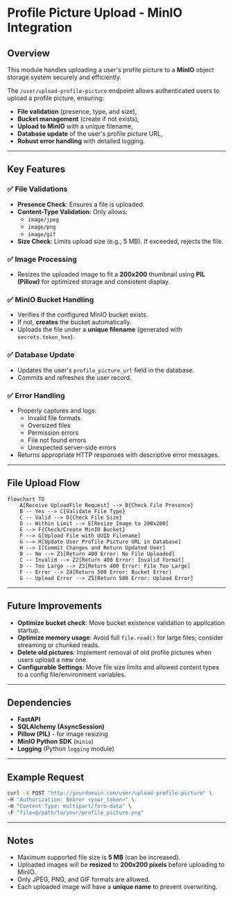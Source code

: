 # Profile Picture Upload - MinIO Integration

## Overview

This module handles uploading a user's profile picture to a **MinIO** object storage system securely and efficiently.

The `/user/upload-profile-picture` endpoint allows authenticated users to upload a profile picture, ensuring:

- **File validation** (presence, type, and size),
- **Bucket management** (create if not exists),
- **Upload to MinIO** with a unique filename,
- **Database update** of the user's profile picture URL,
- **Robust error handling** with detailed logging.

---

## Key Features

### ✅ File Validations
- **Presence Check**: Ensures a file is uploaded.
- **Content-Type Validation**: Only allows:
  - `image/jpeg`
  - `image/png`
  - `image/gif`
- **Size Check**: Limits upload size (e.g., 5 MB). If exceeded, rejects the file.

### ✅ Image Processing
- Resizes the uploaded image to fit a **200x200** thumbnail using **PIL (Pillow)** for optimized storage and consistent display.

### ✅ MinIO Bucket Handling
- Verifies if the configured MinIO bucket exists.
- If not, **creates** the bucket automatically.
- Uploads the file under a **unique filename** (generated with `secrets.token_hex`).

### ✅ Database Update
- Updates the user's `profile_picture_url` field in the database.
- Commits and refreshes the user record.

### ✅ Error Handling
- Properly captures and logs:
  - Invalid file formats
  - Oversized files
  - Permission errors
  - File not found errors
  - Unexpected server-side errors
- Returns appropriate HTTP responses with descriptive error messages.

---

## File Upload Flow

```mermaid
flowchart TD
    A[Receive UploadFile Request] --> B{Check File Presence}
    B -- Yes --> C{Validate File Type}
    C -- Valid --> D{Check File Size}
    D -- Within Limit --> E[Resize Image to 200x200]
    E --> F{Check/Create MinIO Bucket}
    F --> G[Upload File with UUID Filename]
    G --> H[Update User Profile Picture URL in Database]
    H --> I[Commit Changes and Return Updated User]
    B -- No --> Z1[Return 400 Error: No File Uploaded]
    C -- Invalid --> Z2[Return 400 Error: Invalid Format]
    D -- Too Large --> Z3[Return 400 Error: File Too Large]
    F -- Error --> Z4[Return 500 Error: Bucket Error]
    G -- Upload Error --> Z5[Return 500 Error: Upload Error]
```

---

## Future Improvements
- **Optimize bucket check**: Move bucket existence validation to application startup.
- **Optimize memory usage**: Avoid full `file.read()` for large files; consider streaming or chunked reads.
- **Delete old pictures**: Implement removal of old profile pictures when users upload a new one.
- **Configurable Settings**: Move file size limits and allowed content types to a config file/environment variables.

---

## Dependencies
- **FastAPI**
- **SQLAlchemy (AsyncSession)**
- **Pillow (PIL)** - for image resizing
- **MinIO Python SDK** (`minio`)
- **Logging** (Python `logging` module)

---

## Example Request

```bash
curl -X POST "http://yourdomain.com/user/upload-profile-picture" \
-H "Authorization: Bearer <your_token>" \
-H "Content-Type: multipart/form-data" \
-F "file=@/path/to/your/profile_picture.png"
```

---

## Notes
- Maximum supported file size is **5 MB** (can be increased).
- Uploaded images will be **resized** to **200x200 pixels** before uploading to MinIO.
- Only JPEG, PNG, and GIF formats are allowed.
- Each uploaded image will have a **unique name** to prevent overwriting.